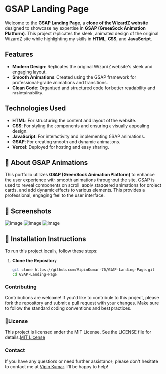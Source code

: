 # GSAP Landing Page

Welcome to the **GSAP Landing Page**, a **clone of the WizardZ website** designed to showcase my expertise in **GSAP (GreenSock Animation Platform)**. This project replicates the sleek, animated design of the original WizardZ site while highlighting my skills in **HTML**, **CSS**, and **JavaScript**.

## Features

- **Modern Design**: Replicates the original WizardZ website's sleek and engaging layout.
- **Smooth Animations**: Created using the GSAP framework for professional-grade animations and transitions.
- **Clean Code**: Organized and structured code for better readability and maintainability.

## Technologies Used

- **HTML**: For structuring the content and layout of the website.
- **CSS**: For styling the components and ensuring a visually appealing design.
- **JavaScript**: For interactivity and implementing GSAP animations.
- **GSAP**: For creating smooth and dynamic animations.
- **Vercel**: Deployed for hosting and easy sharing.

## 🌟 About GSAP Animations

This portfolio utilizes **GSAP (GreenSock Animation Platform)** to enhance the user experience with smooth animations throughout the site. GSAP is used to reveal components on scroll, apply staggered animations for project cards, and add dynamic effects to various elements. This provides a professional, engaging feel to the user interface.

## 📸 Screenshots
![image](https://github.com/user-attachments/assets/a1962115-380c-40f0-b7be-c205651ab8bd)
![image](https://github.com/user-attachments/assets/46d80e8a-6acd-43b5-950a-727cddb3d2ad)
![image](https://github.com/user-attachments/assets/61ed0b00-e64e-4a08-b38f-a9d2797ce7c0)

## 🔧 Installation Instructions

To run this project locally, follow these steps:

1. **Clone the Repository**
   ```bash
   git clone https://github.com/VipinKumar-70/GSAP-Landing-Page.git
   cd GSAP-Landing-Page
   ```

### Contributing

Contributions are welcome! If you'd like to contribute to this project, please fork the repository and
submit a pull request with your changes. Make sure to follow the standard coding conventions and
best practices.

### 📜License

This project is licensed under the MIT License. See the LICENSE file for details.[MIT License](LICENSE)

### Contact

If you have any questions or need further assistance, please don't hesitate to contact me at
[Vipin Kumar](mailto:vipin70kr@gmail.com).
I'll be happy to help!
